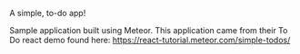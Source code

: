 A simple, to-do app!

Sample application built using Meteor. This application came from their To Do react demo found here:
https://react-tutorial.meteor.com/simple-todos/
